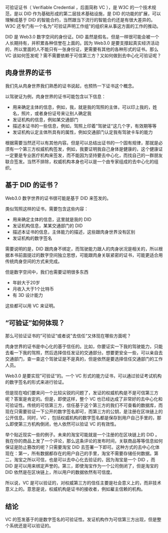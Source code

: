 可验证证书（ Verifiable Credential ，后面简称 VC ），是 W3C 的一个技术规范，是以 DID 作为基础形成的第二层技术基础设施，是 DID 的功能的扩展，可以理解成基于 DID 的智能合约，当然跟当下流行的智能合约还是有很大差异的。W3C 还专门有一个名为"可验证声明工作组"的组织来从事这方面的工作的推动。

DID 是 Web3.0 数字空间的身份证。DID 虽然是假名，但是一样很可能会被一个人长期持有，并积累各种信誉在上面的。因为 Web3.0 是要支撑起真实经济活动的，所以里面的人不能只有一张身份证，更需要有其他的各种形式的证书。那么 VC 该如何签发呢？需不需要依赖于可信第三方？又如何做到去中心化可验证呢？

## 肉身世界的证书

我们先从肉身世界我们熟悉的证书说起，也预热一下证书这个概念。

以驾驶证为例，肉身世界的证书可能包含以下信息：

  - 用来确定主体的信息，例如，我，就是我的驾照的主体，可以印上我的，姓名，照片，或者身份证号来让别人确定我
  - 发证机构的信息，例如某交通部门
  - 描述本证书的一些信息，例如，驾照上印着”驾驶证“这几个字，有效期等等
  - 发证机构认定主体所具有的属性，例如交通部门认定我有驾驶卡车的能力

根据需要当然还可以有其他内容。但是可以总结出证书的一个固有规律，那就是必须有一个第三方权威机构签发，例如，我要证明我自己身体是健康的，这个健康证一定要是专业医疗机构来签发，而不能因为坚持要去中心化，而找自己的一群朋友联合签发。当然不排除，权威机构本身也可以是一个由专家组成的去中心化的组织。

## 基于 DID 的证书？

Web3.0 数字世界的证书很可能是基于 DID 来签发的。

类似驾照这样的证书，需要包含这些内容：

- 用来确定主体的信息，这里就是我的 DID 
- 发证机构信息，某某交通部门的 DID 
- 描述本证书的信息，主体能力的描述，这些跟肉身世界没有区别
- 发证机构的数字签名

需要说明的是，DID 跟肉身不绑定，而驾驶能力跟人的肉身状况是相关的，所以根据本书前面提过的数字空间独立思想，可能跟肉身关联紧密的证书，可能更适合用传统肉身空间的方式来完成。

但是数字空间中，我们也需要证明很多东西

- 年龄大于20岁
- 月收入大于1个比特币
- 有 3D 设计能力

这些都可以用 VC 来证明。

## “可验证”如何体现？

那么可验证证书的”可验证“或者说”去信任“又体现在哪些方面呢？

肉身世界的证书是中心化的基于信任的。比如，你要证实一下我的驾驶能力，只能去看一下我的驾照，然后选择信任发证的交通部分。想要更安全一些，可以亲自去交通部门，查一查这个驾驶证是不是真的，但是依然是要选择信任交通部门的工作人员。

Web3.0 是要实现”可验证“的。一个 VC 形式的能力证书，可以通过验证考试机构的数字签名的形式来进行验证。

但是现在咱们要来问一个比较尖锐的问题了，发证的权威机构是不是可信第三方呢？答案是肯定的。但是，即使这样，整个 VC 也已经达成了非常好的去中心化和可验证性。传统的可信第三方，信任基于这个第三方的我们不可查看的数据库，而现在只需要验证一下公开的数字签名即可，而第三方的公钥，是注册在区块链上的公开信息。同时，VC ，包括权威机构的数字签名都是保存到用户自己手里的，那么即使第三方机构倒闭，他人依然可以验证 VC 的有效性。

举个贴近现实一些的例子。未来的淘宝可能就是一个注册的在区块链上的 DID 。我在你的商品上发了一个评论，那么这条评论的发布时间，关联商品等等信息如何保证是防止篡改的呢？只需要淘宝 DID 去签署一下即可。这种方式的去中心化体现在：第一，所有数据都存在的用户自己的手里，淘宝不需要存储任何数据。第二，淘宝之所以可信，也是可以去中心化去验证的，因为淘宝是一个 DID ，而 DID 是可以用来绑定声誉的。第三，即使淘宝作为一个公司倒闭了，但是淘宝的 DID 依然是在区块链上，所以用户的数据依然有可信度。

所以说，VC 是可以验证的，对权威第三方的信任主要是社会意义上的，而非技术意义上的。意思是说，权威机构是证书的接收者，例如雇主信赖的机构。

## 结论

VC 的签发基于的是数字签名的可验证性。发证机构作为可信第三方出现，但是整个系统还是可以验证的。
